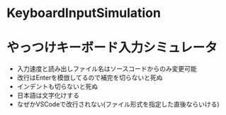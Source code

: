 # KeyboardInputSimulation
<h1>やっつけキーボード入力シミュレータ</h1>
<ul>
  <li>入力速度と読み出しファイル名はソースコードからのみ変更可能</li>
  <li>改行はEnterを模倣してるので補完を切らないと死ぬ</li>
  <li>インデントも切らないと死ぬ</li>
  <li>日本語は文字化けする</li>
  <li>なぜかVSCodeで改行されない(ファイル形式を指定した直後ならいける)</li>
 </ul>
